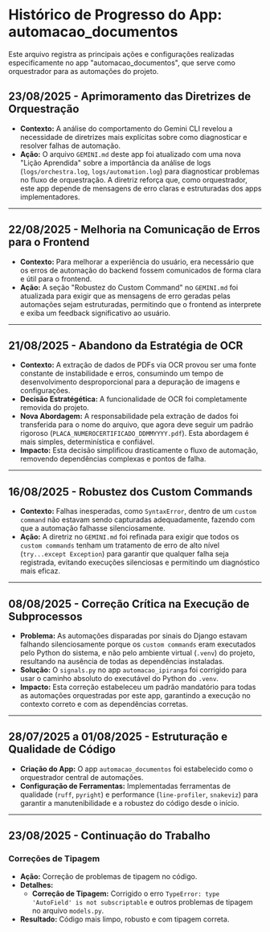 # Histórico de Progresso do App: automacao_documentos

Este arquivo registra as principais ações e configurações realizadas especificamente no app "automacao_documentos", que serve como orquestrador para as automações do projeto.

## 23/08/2025 - Aprimoramento das Diretrizes de Orquestração

- **Contexto:** A análise do comportamento do Gemini CLI revelou a necessidade de diretrizes mais explícitas sobre como diagnosticar e resolver falhas de automação.
- **Ação:** O arquivo `GEMINI.md` deste app foi atualizado com uma nova "Lição Aprendida" sobre a importância da análise de logs (`logs/orchestra.log`, `logs/automation.log`) para diagnosticar problemas no fluxo de orquestração. A diretriz reforça que, como orquestrador, este app depende de mensagens de erro claras e estruturadas dos apps implementadores.

---

## 22/08/2025 - Melhoria na Comunicação de Erros para o Frontend

- **Contexto:** Para melhorar a experiência do usuário, era necessário que os erros de automação do backend fossem comunicados de forma clara e útil para o frontend.
- **Ação:** A seção "Robustez do Custom Command" no `GEMINI.md` foi atualizada para exigir que as mensagens de erro geradas pelas automações sejam estruturadas, permitindo que o frontend as interprete e exiba um feedback significativo ao usuário.

---

## 21/08/2025 - Abandono da Estratégia de OCR

- **Contexto:** A extração de dados de PDFs via OCR provou ser uma fonte constante de instabilidade e erros, consumindo um tempo de desenvolvimento desproporcional para a depuração de imagens e configurações.
- **Decisão Estratégética:** A funcionalidade de OCR foi completamente removida do projeto.
- **Nova Abordagem:** A responsabilidade pela extração de dados foi transferida para o nome do arquivo, que agora deve seguir um padrão rigoroso (`PLACA_NUMEROCERTIFICADO_DDMMYYYY.pdf`). Esta abordagem é mais simples, determinística e confiável.
- **Impacto:** Esta decisão simplificou drasticamente o fluxo de automação, removendo dependências complexas e pontos de falha.

---

## 16/08/2025 - Robustez dos Custom Commands

- **Contexto:** Falhas inesperadas, como `SyntaxError`, dentro de um `custom command` não estavam sendo capturadas adequadamente, fazendo com que a automação falhasse silenciosamente.
- **Ação:** A diretriz no `GEMINI.md` foi refinada para exigir que todos os `custom commands` tenham um tratamento de erro de alto nível (`try...except Exception`) para garantir que qualquer falha seja registrada, evitando execuções silenciosas e permitindo um diagnóstico mais eficaz.

---

## 08/08/2025 - Correção Crítica na Execução de Subprocessos

- **Problema:** As automações disparadas por sinais do Django estavam falhando silenciosamente porque os `custom commands` eram executados pelo Python do sistema, e não pelo ambiente virtual (`.venv`) do projeto, resultando na ausência de todas as dependências instaladas.
- **Solução:** O `signals.py` no app `automacao_ipiranga` foi corrigido para usar o caminho absoluto do executável do Python do `.venv`.
- **Impacto:** Esta correção estabeleceu um padrão mandatório para todas as automações orquestradas por este app, garantindo a execução no contexto correto e com as dependências corretas.

---

## 28/07/2025 a 01/08/2025 - Estruturação e Qualidade de Código

- **Criação do App:** O app `automacao_documentos` foi estabelecido como o orquestrador central de automações.
- **Configuração de Ferramentas:** Implementadas ferramentas de qualidade (`ruff`, `pyright`) e performance (`line-profiler`, `snakeviz`) para garantir a manutenibilidade e a robustez do código desde o início.


---

## 23/08/2025 - Continuação do Trabalho

### Correções de Tipagem
- **Ação:** Correção de problemas de tipagem no código.
- **Detalhes:**
    - **Correção de Tipagem:** Corrigido o erro `TypeError: type 'AutoField' is not subscriptable` e outros problemas de tipagem no arquivo `models.py`.
- **Resultado:** Código mais limpo, robusto e com tipagem correta.
